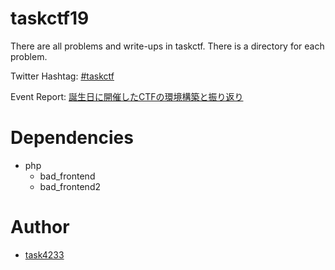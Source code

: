 # taskctf19

There are all problems and write-ups in taskctf.
There is a directory for each problem.

Twitter Hashtag: [#taskctf](https://twitter.com/search?q=%23taskctf&src=typed_query&f=live)

Event Report: [誕生日に開催したCTFの環境構築と振り返り](https://qiita.com/task4233/items/09f112076eb5855eeed3)

# Dependencies
 - php
   - bad_frontend
   - bad_frontend2

# Author
 - [task4233](https://github.com/task4233)

